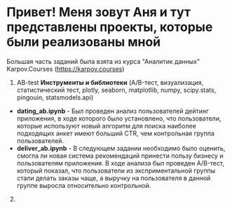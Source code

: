 # Привет! Меня зовут Аня и тут представлены проекты, которые были реализованы мной
Большая часть заданий была взята из курса "Аналитик данных" Karpov.Courses (https://karpov.courses)
1. AB-test
  **Инструменты и библиотеки** (A/B-тест, визуализация, статистический тест, plotly, seaborn, matplotlib, numpy, scipy.stats, pingouin, statsmodels.api)
- **dating_ab.ipynb** - Был проведен анализ пользователей дейтинг приложения, в ходе которого было установлено, что пользователи, которые используют новый алгоритм для поиска наиболее подходящих анкет имеют больший CTR, чем контрольная группа пользователей.  
- **deliver_ab.ipynb** - В следующем задании необходимо было оценить, смогла ли новая система рекомендаций принести пользу бизнесу и пользователям приложения. В ходе анализа был проведен A/B-тест, который показал, что пользователи из эксприментальной группы стали делать заказы чаще, а выручку на пользователя в данной группе выросла относительно контрольной.   
2.  

